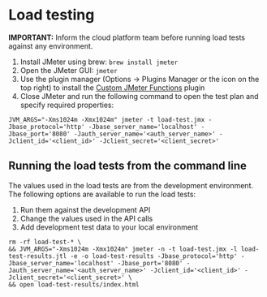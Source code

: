 # Load testing

**IMPORTANT:** Inform the cloud platform team before running load tests against any environment.

1. Install JMeter using brew: `brew install jmeter`
2. Open the JMeter GUI: `jmeter`
3. Use the plugin manager (Options -> Plugins Manager or the icon on the top right) to install the [Custom JMeter Functions](https://jmeter-plugins.org/wiki/Functions/) plugin
4. Close JMeter and run the following command to open the test plan and specify required properties:

```
JVM_ARGS="-Xms1024m -Xmx1024m" jmeter -t load-test.jmx -Jbase_protocol='http' -Jbase_server_name='localhost' -Jbase_port='8080' -Jauth_server_name='<auth_server_name>' -Jclient_id='<client_id>' -Jclient_secret='<client_secret>'
```

## Running the load tests from the command line

The values used in the load tests are from the development environment. The following options are available to run the load tests:

1. Run them against the development API
2. Change the values used in the API calls
3. Add development test data to your local environment

```
rm -rf load-test-* \
&& JVM_ARGS="-Xms1024m -Xmx1024m" jmeter -n -t load-test.jmx -l load-test-results.jtl -e -o load-test-results -Jbase_protocol='http' -Jbase_server_name='localhost' -Jbase_port='8080' -Jauth_server_name='<auth_server_name>' -Jclient_id='<client_id>' -Jclient_secret='<client_secret>' \
&& open load-test-results/index.html
```
